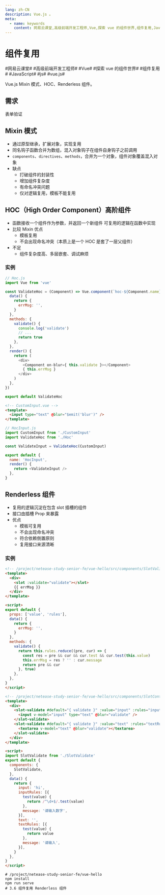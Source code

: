 ```yaml
---
lang: zh-CN
description: Vue.js 。
meta:
  - name: keywords
    content: 网易云课堂,高级前端开发工程师,Vue,探索 vue 的组件世界,组件复用,JavaScript,js,vue.js
---
```


# 组件复用

\#网易云课堂#
\#高级前端开发工程师#
\#Vue#
\#探索 vue 的组件世界#
\#组件复用#
\#JavaScript#
\#js#
\#vue.js#

Vue.js Mixin 模式、HOC、Renderless 组件。

## 需求

表单验证

## Mixin 模式


* 通过原型继承，扩展对象，实现复用
* 同名钩子函数合并为数组，混入对象钩子在组件自身钩子之前调用
* `components`、`directives`、`methods`，合并为一个对象，组件对象覆盖混入对象
* 缺点
  * 打破组件的封装性
  * 增加组件复杂度
  * 有命名冲突问题
  * 仅对逻辑复用，模板不能复用

## HOC（High Order Component）高阶组件

* 函数接收一个组件作为参数，并返回一个新组件
  可复用的逻辑在函数中实现
* 比较 Mixin 优点
  * 模板复用
  * 不会出现命名冲突（本质上是一个 HOC 是套了一层父组件）
* 不足
  * 组件复杂度高、多层嵌套、调试麻烦

### 实例

```js
// Hoc.js
import Vue from 'vue'

const ValidateHoc = (Component) => Vue.component(`hoc-${Component.name}`, {
  data() {
    return {
      errMsg: '',
    }
  },
  methods: {
    validate() {
      console.log('validate')
      // ...
      return true
    },
  },
  render() {
    return (
      <div>
        <Component on-blur={ this.validate }></Component>
        { this.errMsg }
      </div>
    )
  },
})

export default ValidateHoc
```

```html
<!-- CustomInput.vue -->
<template>
  <input type="text" @blur="$emit('blur')" />
</template>
```

```js
// HocInput.js
import CustomInput from './CustomInput'
import ValidateHoc from './Hoc'

const ValidateInput = ValidateHoc(CustomInput)

export default {
  name: 'HocInput',
  render() {
    return <ValidateInput />
  },
}
```

## Renderless 组件

* 复用的逻辑沉淀在包含 slot 插槽的组件
* 接口由插槽 Prop 来暴露
* 优点
  * 模板可复用
  * 不会出现命名冲突
  * 符合依赖倒置原则
  * 复用接口来源清晰

### 实例

```html
<!-- /project/netease-study-senior-fe/vue-hello/src/components/SlotValidate.vue -->
<template>
  <div>
    <slot :validate="validate"></slot>
    {{ errMsg }}
  </div>
</template>

<script>
export default {
  props: ['value', 'rules'],
  data() {
    return {
      errMsg: '',
    }
  },
  methods: {
    validate() {
      return this.rules.reduce((pre, cur) => {
        const res = pre && cur && cur.test && cur.test(this.value)
        this.errMsg = res ? '' : cur.message
        return pre && cur
      }, true)
    },
  },
}
</script>
```

```html
<!-- /project/netease-study-senior-fe/vue-hello/src/components/SlotContainer.vue -->
<template>
  <div>
    <slot-validate #default="{ validate }" :value="input" :rules="inputRules">
      <input v-model="input" type="text" @blur="validate" />
    </slot-validate>
    <slot-validate #default="{ validate }" :value="text" :rules="textRules">
      <textarea v-model="text" @blur="validate"></textarea>
    </slot-validate>
  </div>
</template>

<script>
import SlotValidate from './SlotValidate'
export default {
  components: {
    SlotValidate,
  },
  data() {
    return {
      input: 'hi',
      inputRules: [{
        test(value) {
          return /^\d+$/.test(value)
        },
        message: '请输入数字',
      }],
      text: '',
      textRules: [{
        test(value) {
          return value
        },
        message: '请输入',
      }],
    }
  },
}
</script>
```

```shell
# /project/netease-study-senior-fe/vue-hello
npm install
npm run serve
# 3.6 组件复用 Renderless 组件
```
